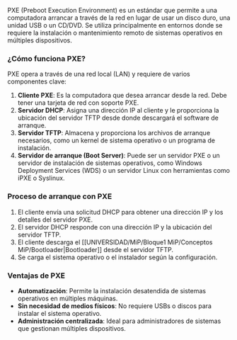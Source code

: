 PXE (Preboot Execution Environment) es un estándar que permite a una computadora arrancar a través de la red en lugar de usar un disco duro, una unidad USB o un CD/DVD. Se utiliza principalmente en entornos donde se requiere la instalación o mantenimiento remoto de sistemas operativos en múltiples dispositivos.

### **¿Cómo funciona PXE?**

PXE opera a través de una red local (LAN) y requiere de varios componentes clave:

1. **Cliente PXE**: Es la computadora que desea arrancar desde la red. Debe tener una tarjeta de red con soporte PXE.
2. **Servidor DHCP**: Asigna una dirección IP al cliente y le proporciona la ubicación del servidor TFTP desde donde descargará el software de arranque.
3. **Servidor TFTP**: Almacena y proporciona los archivos de arranque necesarios, como un kernel de sistema operativo o un programa de instalación.
4. **Servidor de arranque (Boot Server)**: Puede ser un servidor PXE o un servidor de instalación de sistemas operativos, como Windows Deployment Services (WDS) o un servidor Linux con herramientas como iPXE o Syslinux.

### **Proceso de arranque con PXE**

1. El cliente envía una solicitud DHCP para obtener una dirección IP y los detalles del servidor PXE.
2. El servidor DHCP responde con una dirección IP y la ubicación del servidor TFTP.
3. El cliente descarga el [[UNIVERSIDAD/MiP/Bloque1 MiP/Conceptos MiP/Bootloader|Bootloader]] desde el servidor TFTP.
4. Se carga el sistema operativo o el instalador según la configuración.

### **Ventajas de PXE**

- **Automatización**: Permite la instalación desatendida de sistemas operativos en múltiples máquinas.
- **Sin necesidad de medios físicos**: No requiere USBs o discos para instalar el sistema operativo.
- **Administración centralizada**: Ideal para administradores de sistemas que gestionan múltiples dispositivos.
